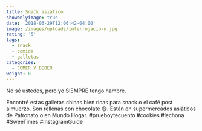 ```yaml
---
title: Snack asiático
showonlyimage: true
date: '2018-06-29T12:06:42-04:00'
image: /images/uploads/interrogacio-n.jpg
rating: '5'
tags:
  - snack
  - comida
  - galletas
categories:
  - COMER Y BEBER
weight: 0
---
```

No sé ustedes, pero yo SIEMPRE tengo hambre.

<!--more-->

Encontré estas galletas chinas bien ricas para snack o el café post almuerzo. Son rellenas con chocolate 😋. Están en supermercados asiáticos de Patronato o en Mundo Hogar. #prueboytecuento #cookies #lechona #SweeTimes #InstagramGuide
